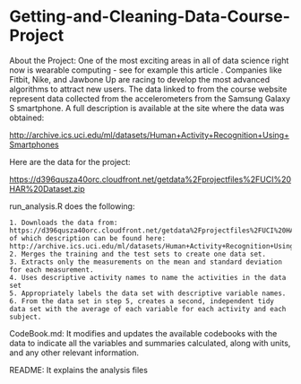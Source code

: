 # Getting-and-Cleaning-Data-Course-Project
About the Project:
One of the most exciting areas in all of data science right now is wearable computing - see for example this article . Companies like Fitbit, Nike, and Jawbone Up are racing to develop the most advanced algorithms to attract new users. The data linked to from the course website represent data collected from the accelerometers from the Samsung Galaxy S smartphone. A full description is available at the site where the data was obtained:

http://archive.ics.uci.edu/ml/datasets/Human+Activity+Recognition+Using+Smartphones

Here are the data for the project:

https://d396qusza40orc.cloudfront.net/getdata%2Fprojectfiles%2FUCI%20HAR%20Dataset.zip

run_analysis.R does the following:

	1. Downloads the data from: https://d396qusza40orc.cloudfront.net/getdata%2Fprojectfiles%2FUCI%20HAR%20Dataset.zip of which description can be found here: http://archive.ics.uci.edu/ml/datasets/Human+Activity+Recognition+Using+Smartphones
	2. Merges the training and the test sets to create one data set.
	3. Extracts only the measurements on the mean and standard deviation for each measurement.
	4. Uses descriptive activity names to name the activities in the data set
	5. Appropriately labels the data set with descriptive variable names.
	6. From the data set in step 5, creates a second, independent tidy data set with the average of each variable for each activity and each subject.

CodeBook.md: It modifies and updates the available codebooks with the data to indicate all the variables and summaries calculated, along with units, and any other relevant information.

README: It explains the analysis files
